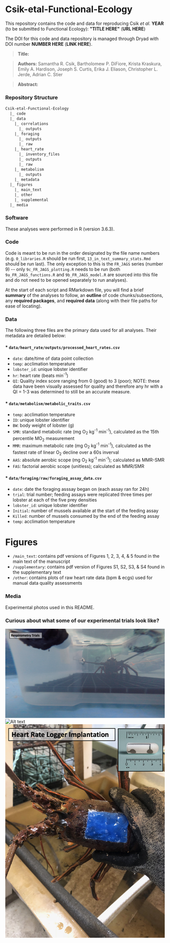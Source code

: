 # Csik-etal-Functional-Ecology

This repository contains the code and data for reproducing Csik *et al.* **YEAR** (to be submitted to Functional Ecology): **"TITLE HERE"** (**URL HERE**)

The DOI for this code and data repository is managed through Dryad with DOI number **NUMBER HERE** (**LINK HERE**).

> **Title:** 

> **Authors:** Samantha R. Csik, Bartholomew P. DiFiore, Krista Kraskura, Emily A. Hardison, Joseph S. Curtis, Erika J. Eliason, Christopher L. Jerde, Adrian C. Stier

> **Abstract:**  

### Repository Structure

```
Csik-etal-Functional-Ecology
  |_ code
  |_ data
    |_ correlations
      |_ outputs
    |_ foraging
      |_ outputs
      |_ raw
    |_ heart_rate
      |_ inventory_files
      |_ outputs
      |_ raw
    |_ metabolism
      |_ outputs
    |_ metadata
  |_ figures
    |_ main_text
    |_ other
    |_ supplemental
  |_ media
```

### Software

These analyses were performed in R (version 3.6.3).

### Code 

Code is meant to be run in the order designated by the file name numbers (e.g. `0_libraries.R` should be run first, `13_in_text_summary_stats.Rmd` should be run last). The only exception to this is the `FR_JAGS` series (number 9) -- only `9c_FR_JAGS_plotting.R` needs to be run (both `9a_FR_JAGS_functions.R` and `9b_FR_JAGS_model.R` are sourced into this file and do not need to be opened separately to run analyses).

At the start of each script and RMarkdown file, you will find a brief **summary** of the analyses to follow, an **outline** of code chunks/subsections, any **required packages**, and **required data** (along with their file paths for ease of locating).

### Data

The following three files are the primary data used for all analyses. Their metadata are detailed below: 

#### * `data/heart_rate/outputs/processed_heart_rates.csv`
* `date`: date/time of data point collection
* `temp`: acclimation temperature
* `lobster_id`: unique lobster identifier
* `hr`: heart rate (beats min<sup>-1</sup>) 
* `QI`: Quality index score ranging from 0 (good) to 3 (poor); NOTE: these data have been visually assessed for quality and therefore any hr with a QI = 1-3 was determined to still be an accurate measure.

#### * `data/metabolism/metabolic_traits.csv`
* `temp`: acclimation temperature
* `ID`: unique lobster identifier
* `BW`: body weight of lobster (g)
* `SMR`: standard metabolic rate (mg O<sub>2</sub> kg<sup>-1</sup> min<sup>-1</sup>), calculated as the 15th percentile MO<sub>2</sub> measurement
* `MMR`: maximum metabolic rate (mg O<sub>2</sub> kg<sup>-1</sup> min<sup>-1</sup>), calculated as the fastest rate of linear O<sub>2</sub> decline over a 60s inverval
* `AAS`: absolute aerobic scope (mg O<sub>2</sub> kg<sup>-1</sup> min<sup>-1</sup>); calculated as MMR-SMR
* `FAS`: factorial aerobic scope (unitless); calculated as MMR/SMR

#### * `data/foraging/raw/foraging_assay_data.csv`
* `date`: date the foraging asssay began on (each assay ran for 24h)
* `trial`: trial number; feeding assays were replicated three times per lobster at each of the five prey densities
* `lobster_id`: unique lobster identifier 
* `Initial`: number of mussels available at the start of the feeding assay
* `Killed`: number of mussels consumed by the end of the feeding assay
* `temp`: acclimation temperature

# Figures

* `/main_text`: contains pdf versions of Figures 1, 2, 3, 4, & 5 found in the main text of the manuscript
* `/supplementary`: contains pdf version of Figures S1, S2, S3, & S4 found in the supplementary text
* `/other`: contains plots of raw heart rate data (bpm & ecgs) used for manual data quality assessments

### Media

Experimental photos used in this README.

### Curious about what some of our experimental trials look like?
![Alt text](/media/respirometry.png?raw=true "A lobster inside an intermittent-flow respirometry chamber" )
![Alt text](/media/foraging.png?raw=true "Munching on mussels during a foraging trial")
![Alt text](/media/heart.png?raw=true "Heart rate loggers are implanted under the carapace, then the incision is sealed using dental wax")

